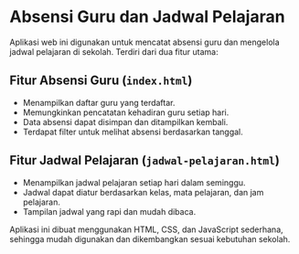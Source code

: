 # Absensi Guru dan Jadwal Pelajaran
Aplikasi web ini digunakan untuk mencatat absensi guru dan mengelola jadwal pelajaran di sekolah. Terdiri dari dua fitur utama:

## Fitur Absensi Guru (`index.html`)
- Menampilkan daftar guru yang terdaftar.
- Memungkinkan pencatatan kehadiran guru setiap hari.
- Data absensi dapat disimpan dan ditampilkan kembali.
- Terdapat filter untuk melihat absensi berdasarkan tanggal.

## Fitur Jadwal Pelajaran (`jadwal-pelajaran.html`)
- Menampilkan jadwal pelajaran setiap hari dalam seminggu.
- Jadwal dapat diatur berdasarkan kelas, mata pelajaran, dan jam pelajaran.
- Tampilan jadwal yang rapi dan mudah dibaca.

Aplikasi ini dibuat menggunakan HTML, CSS, dan JavaScript sederhana, sehingga mudah digunakan dan dikembangkan sesuai kebutuhan sekolah.
